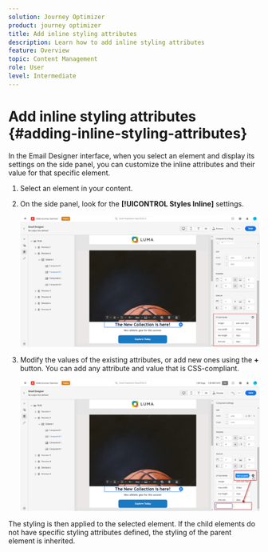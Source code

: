 ```yaml
---
solution: Journey Optimizer
product: journey optimizer
title: Add inline styling attributes
description: Learn how to add inline styling attributes
feature: Overview
topic: Content Management
role: User
level: Intermediate
---
```

# Add inline styling attributes {#adding-inline-styling-attributes}

In the Email Designer interface, when you select an element and display its settings on the side panel, you can customize the inline attributes and their value for that specific element.

1. Select an element in your content.
1. On the side panel, look for the **[!UICONTROL Styles Inline]** settings.

   ![](assets/styles_1.png)

1. Modify the values of the existing attributes, or add new ones using the **+** button. You can add any attribute and value that is CSS-compliant.

   ![](assets/styles_2.png)

The styling is then applied to the selected element. If the child elements do not have specific styling attributes defined, the styling of the parent element is inherited.
